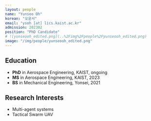 ```yaml
---
layout: people
name: "Yunseo Oh"
korean: "오윤서"
email: "ysoh [at] lics.kaist.ac.kr"
admission: 202302
position: "PhD Candidate"
# ![yunseooh_edited.png](..%2Fimg%2Fpeople%2Fyunseooh_edited.png)
image: "/img/people/yunseooh_edited.png"
---
```


## Education

- **PhD** in Aerospace Engineering, KAIST, ongoing
- **MS** in Aerospace Engineering, KAIST, 2023
- **BS** in Mechanical Engineering, Yonsei, 2021

## Research Interests

- Multi-agent systems
- Tactical Swarm UAV 
